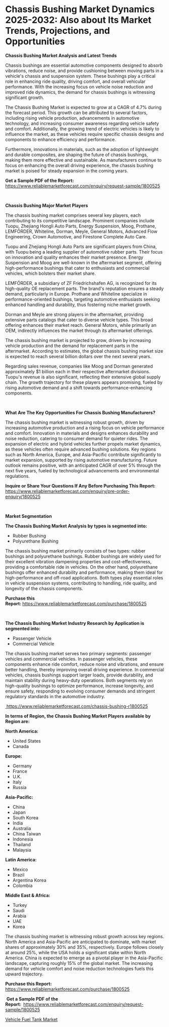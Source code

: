 <p><h1>Chassis Bushing Market Dynamics 2025-2032: Also about Its Market Trends, Projections, and Opportunities</h1></p><p><strong>Chassis Bushing Market Analysis and Latest Trends</strong></p>
<p><p>Chassis bushings are essential automotive components designed to absorb vibrations, reduce noise, and provide cushioning between moving parts in a vehicle's chassis and suspension system. These bushings play a critical role in enhancing ride quality, driving comfort, and overall vehicular performance. With the increasing focus on vehicle noise reduction and improved ride dynamics, the demand for chassis bushings is witnessing significant growth.</p><p>The Chassis Bushing Market is expected to grow at a CAGR of 4.7% during the forecast period. This growth can be attributed to several factors, including rising vehicle production, advancements in automotive technology, and increasing consumer awareness regarding vehicle safety and comfort. Additionally, the growing trend of electric vehicles is likely to influence the market, as these vehicles require specific chassis designs and components to enhance efficiency and performance. </p><p>Furthermore, innovations in materials, such as the adoption of lightweight and durable composites, are shaping the future of chassis bushings, making them more effective and sustainable. As manufacturers continue to focus on enhancing the overall driving experience, the chassis bushing market is poised for steady expansion in the coming years.</p></p>
<p><strong>Get a Sample PDF of the Report:&nbsp;</strong> <a href="https://www.reliablemarketforecast.com/enquiry/request-sample/1800525?utm_campaign=3282&utm_medium=2&utm_source=Github&utm_content=ia&utm_term=30032025&utm_id=chassis-bushing">https://www.reliablemarketforecast.com/enquiry/request-sample/1800525</a></p>
<p>&nbsp;</p>
<p><strong>Chassis Bushing Major Market Players</strong></p>
<p><p>The chassis bushing market comprises several key players, each contributing to its competitive landscape. Prominent companies include Tuopu, Zhejiang Hongli Auto Parts, Energy Suspension, Moog, Prothane, LEMFÖRDER, Whiteline, Dorman, Meyle, General Motors, Advanced Flow Engineering, Crown Automotive, and Firestone Complete Auto Care.</p><p>Tuopu and Zhejiang Hongli Auto Parts are significant players from China, with Tuopu being a leading supplier of automotive rubber parts. Their focus on innovation and quality enhances their market presence. Energy Suspension and Moog are well-known in the aftermarket segment, offering high-performance bushings that cater to enthusiasts and commercial vehicles, which bolsters their market share.</p><p>LEMFÖRDER, a subsidiary of ZF Friedrichshafen AG, is recognized for its high-quality OE replacement parts. The brand's reputation ensures a steady demand, particularly in Europe. Prothane and Whiteline specialize in performance-oriented bushings, targeting automotive enthusiasts seeking enhanced handling and durability, thus fostering niche market growth.</p><p>Dorman and Meyle are strong players in the aftermarket, providing extensive parts catalogs that cater to diverse vehicle types. This broad offering enhances their market reach. General Motors, while primarily an OEM, indirectly influences the market through its aftermarket offerings.</p><p>The chassis bushing market is projected to grow, driven by increasing vehicle production and the demand for replacement parts in the aftermarket. According to estimates, the global chassis bushing market size is expected to reach several billion dollars over the next several years.</p><p>Regarding sales revenue, companies like Moog and Dorman generated approximately $1 billion each in their respective aftermarket divisions. Tuopu's revenue is also significant, reflecting their extensive global supply chain. The growth trajectory for these players appears promising, fueled by rising automotive demand and a shift towards performance-enhancing components.</p></p>
<p>&nbsp;</p>
<p><strong>What Are The Key Opportunities For Chassis Bushing Manufacturers?</strong></p>
<p><p>The chassis bushing market is witnessing robust growth, driven by increasing automotive production and a rising focus on vehicle performance and comfort. Innovation in materials and designs enhances durability and noise reduction, catering to consumer demand for quieter rides. The expansion of electric and hybrid vehicles further propels market dynamics, as these vehicles often require advanced bushing solutions. Key regions such as North America, Europe, and Asia-Pacific contribute significantly to market expansion, supported by rising automotive manufacturing. Future outlook remains positive, with an anticipated CAGR of over 5% through the next five years, fueled by technological advancements and environmental regulations.</p></p>
<p><strong>Inquire or Share Your Questions If Any Before Purchasing This Report:</strong> <a href="https://www.reliablemarketforecast.com/enquiry/pre-order-enquiry/1800525?utm_campaign=3282&utm_medium=2&utm_source=Github&utm_content=ia&utm_term=30032025&utm_id=chassis-bushing">https://www.reliablemarketforecast.com/enquiry/pre-order-enquiry/1800525</a></p>
<p>&nbsp;</p>
<p><strong>Market Segmentation</strong></p>
<p><strong>The Chassis Bushing Market Analysis by types is segmented into:</strong></p>
<p><ul><li>Rubber Bushing</li><li>Polyurethane Bushing</li></ul></p>
<p><p>The chassis bushing market primarily consists of two types: rubber bushings and polyurethane bushings. Rubber bushings are widely used for their excellent vibration dampening properties and cost-effectiveness, providing a comfortable ride in vehicles. On the other hand, polyurethane bushings offer enhanced durability and performance, making them ideal for high-performance and off-road applications. Both types play essential roles in vehicle suspension systems, contributing to handling, ride quality, and longevity of the chassis components.</p></p>
<p><strong>Purchase this Report:&nbsp;</strong><a href="https://www.reliablemarketforecast.com/purchase/1800525?utm_campaign=3282&utm_medium=2&utm_source=Github&utm_content=ia&utm_term=30032025&utm_id=chassis-bushing">https://www.reliablemarketforecast.com/purchase/1800525</a></p>
<p>&nbsp;</p>
<p><strong>The Chassis Bushing Market Industry Research by Application is segmented into:</strong></p>
<p><ul><li>Passenger Vehicle</li><li>Commercial Vehicle</li></ul></p>
<p><p>The chassis bushing market serves two primary segments: passenger vehicles and commercial vehicles. In passenger vehicles, these components enhance ride comfort, reduce noise and vibrations, and ensure better handling, thereby improving overall driving experience. In commercial vehicles, chassis bushings support larger loads, provide durability, and maintain stability during heavy-duty operations. Both segments rely on high-quality bushings to optimize performance, increase longevity, and ensure safety, responding to evolving consumer demands and stringent regulatory standards in the automotive industry.</p></p>
<p><a href="https://www.reliablemarketforecast.com/chassis-bushing-r1800525?utm_campaign=3282&utm_medium=2&utm_source=Github&utm_content=ia&utm_term=30032025&utm_id=chassis-bushing">&nbsp;https://www.reliablemarketforecast.com/chassis-bushing-r1800525</a></p>
<p><strong>In terms of Region, the Chassis Bushing Market Players available by Region are:</strong></p>
<p>
    <p> <strong> North America: </strong>
        <ul>
            <li>United States</li>
            <li>Canada</li>
        </ul>
        </p> 
    <p> <strong> Europe: </strong>
        <ul>
            <li>Germany</li>
            <li>France</li>
            <li>U.K.</li>
            <li>Italy</li>
            <li>Russia</li>
        </ul>
        </p> 
    <p> <strong> Asia-Pacific: </strong>
        <ul>
            <li>China</li>
            <li>Japan</li>
            <li>South Korea</li>
            <li>India</li>
            <li>Australia</li>
            <li>China Taiwan</li>
            <li>Indonesia</li>
            <li>Thailand</li>
            <li>Malaysia</li>
        </ul>
        </p> 
    <p> <strong> Latin America: </strong>
        <ul>
            <li>Mexico</li>
            <li>Brazil</li>
            <li>Argentina Korea</li>
            <li>Colombia</li>
        </ul>
        </p> 
    <p> <strong> Middle East & Africa: </strong>
        <ul>
            <li>Turkey</li>
            <li>Saudi</li>
            <li>Arabia</li>
            <li>UAE</li>
            <li>Korea</li>
        </ul>
    </p>
    </p>
<p><p>The chassis bushing market is witnessing robust growth across key regions. North America and Asia-Pacific are anticipated to dominate, with market shares of approximately 30% and 35%, respectively. Europe follows closely at around 25%, while the USA holds a significant stake within North America. China is expected to emerge as a pivotal player in the Asia-Pacific landscape, capturing roughly 15% of the global market. The increasing demand for vehicle comfort and noise reduction technologies fuels this upward trajectory.</p></p>
<p><strong>Purchase this Report: </strong><a href="https://www.reliablemarketforecast.com/purchase/1800525?utm_campaign=3282&utm_medium=2&utm_source=Github&utm_content=ia&utm_term=30032025&utm_id=chassis-bushing">https://www.reliablemarketforecast.com/purchase/1800525</a></p>
<p>&nbsp;<strong>Get a Sample PDF of the Report:&nbsp;&nbsp;</strong><a href="https://www.reliablemarketforecast.com/enquiry/request-sample/1800525?utm_campaign=3282&utm_medium=2&utm_source=Github&utm_content=ia&utm_term=30032025&utm_id=chassis-bushing">https://www.reliablemarketforecast.com/enquiry/request-sample/1800525</a></p>
<p><strong></strong></p>
<p><p><a href="https://github.com/vassihucz/Market-Research-Report-List-1/blob/main/vehicle-fuel-tank-market.md?utm_campaign=3282&utm_medium=2&utm_source=Github&utm_content=ia&utm_term=30032025&utm_id=chassis-bushing">Vehicle Fuel Tank Market</a></p></p>